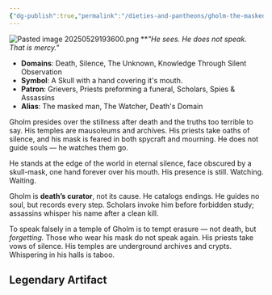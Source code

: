 ```yaml
---
{"dg-publish":true,"permalink":"/dieties-and-pantheons/gholm-the-masked-man/"}
---
```


![Pasted image 20250529193600.png](/img/user/Pics/Pasted%20image%2020250529193600.png)
**_"He sees. He does not speak. That is mercy."_  

- **Domains**: Death, Silence, The Unknown, Knowledge Through Silent Observation
- **Symbol**: A Skull with a hand covering it's mouth.
- **Patron**: Grievers, Priests preforming a funeral, Scholars, Spies & Assassins
- **Alias**: The masked man, The Watcher, Death's Domain

Gholm presides over the stillness after death and the truths too terrible to say. His temples are mausoleums and archives. His priests take oaths of silence, and his mask is feared in both spycraft and mourning. He does not guide souls — he watches them go.

He stands at the edge of the world in eternal silence, face obscured by a skull-mask, one hand forever over his mouth. His presence is still. Watching. Waiting.

Gholm is **death’s curator**, not its cause. He catalogs endings. He guides no soul, but records every step. Scholars invoke him before forbidden study; assassins whisper his name after a clean kill.

To speak falsely in a temple of Gholm is to tempt erasure — not death, but _forgetting._ Those who wear his mask do not speak again. His priests take vows of silence. His temples are underground archives and crypts. Whispering in his halls is taboo.

## Legendary Artifact 

